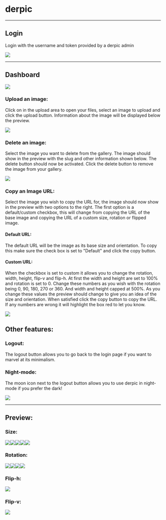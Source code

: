 # **derpic**

___



## Login

Login with the username and token provided by a derpic admin

![](https://i.dev.alv.cx/i/r_QG3V1MRdW5usdaNquStA)

___

## Dashboard

![](https://i.dev.alv.cx/i/ul7mIy0QRLP6C75EDYg16g)

### Upload an image:

Click on in the upload area to open your files, select an image to upload and click the upload button.
Information about the image will be displayed below the preview.

![](https://i.dev.alv.cx/i/xCVlFIK1m9diRWEqK3IoUQ?rotation=0&width=490&height=410&flipv=false&fliph=false)

### Delete an image:

Select the image you want to delete from the gallery. The image should show in the preview with the slug and other information shown below. The delete button should now be activated. Click the delete button to remove the image from your gallery.

![](https://i.dev.alv.cx/i/TKsWV5rLAwtlGDbSJWwLDw?rotation=0&width=752&height=418&flipv=false&fliph=false)

### Copy an Image URL:

Select the image you wish to copy the URL for, the image should now show in the preview with two options to the right. The first option is a default/custom checkbox, this will change from copying the URL of the base image and copying the URL of a custom size, rotation or flipped image.

#### Default URL:

The default URL will be the image as its base size and orientation. To copy this make sure the check box is set to "Default" and click the copy button.

#### Custom URL:

When the checkbox is set to custom it allows you to change the rotation, width, height, flip-v and flip-h. At first the width and height are set to 100% and rotation is set to 0. Change these numbers as you wish with the rotation being 0, 90, 180, 270 or 360. And width and height capped at 500%. As you change these values the preview should change to give you an idea of the size and orientation. When satisfied click the copy button to copy the URL. If any numbers are wrong it will highlight the box red to let you know.



![](https://i.dev.alv.cx/i/7ailAHaOTHST_HM402-2cw?rotation=0&width=591&height=338&flipv=false&fliph=false)



## Other features:

### Logout:

The logout button allows you to go back to the login page if you want to marvel at its minimalism. 

### Night-mode:

The moon icon next to the logout button allows you to use derpic in night-mode if you prefer the dark!

![](https://i.dev.alv.cx/i/Y_Z0X1IdWsSlC11QExi_3g?rotation=0&width=1323&height=535&flipv=false&fliph=false)

___

## Preview:

### 

### Size:

![](https://i.dev.alv.cx/i/6x_2TrXaYOhYsUNatJHHlg?rotation=0&width=201&height=201&flipv=false&fliph=false)![](https://i.dev.alv.cx/i/6x_2TrXaYOhYsUNatJHHlg?rotation=0&width=161&height=161&flipv=false&fliph=false)![](https://i.dev.alv.cx/i/6x_2TrXaYOhYsUNatJHHlg?rotation=0&width=121&height=121&flipv=false&fliph=false)![](https://i.dev.alv.cx/i/6x_2TrXaYOhYsUNatJHHlg?rotation=0&width=81&height=81&flipv=false&fliph=false)![](https://i.dev.alv.cx/i/6x_2TrXaYOhYsUNatJHHlg?rotation=0&width=41&height=41&flipv=false&fliph=false)



### Rotation:

![](https://i.dev.alv.cx/i/6x_2TrXaYOhYsUNatJHHlg?rotation=0&width=201&height=201&flipv=false&fliph=false)![](https://i.dev.alv.cx/i/6x_2TrXaYOhYsUNatJHHlg?rotation=90&width=201&height=201&flipv=false&fliph=false)![](https://i.dev.alv.cx/i/6x_2TrXaYOhYsUNatJHHlg?rotation=180&width=201&height=201&flipv=false&fliph=false)![](https://i.dev.alv.cx/i/6x_2TrXaYOhYsUNatJHHlg?rotation=270&width=201&height=201&flipv=false&fliph=false)
### Flip-h:

![](https://i.dev.alv.cx/i/6x_2TrXaYOhYsUNatJHHlg?rotation=0&width=201&height=201&flipv=false&fliph=true)

### Flip-v:

![](https://i.dev.alv.cx/i/6x_2TrXaYOhYsUNatJHHlg?rotation=0&width=201&height=201&flipv=true&fliph=false)

